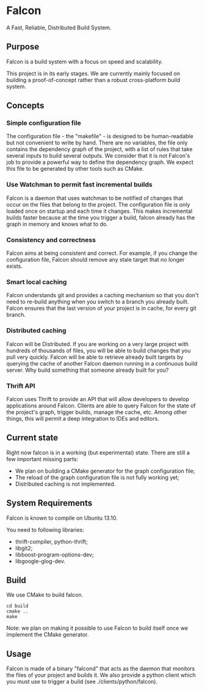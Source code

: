 Falcon
======

A Fast, Reliable, Distributed Build System.

## Purpose

Falcon is a build system with a focus on speed and scalability.

This project is in its early stages. We are currently mainly focused on building
a proof-of-concept rather than a robust cross-platform build system.

## Concepts

### Simple configuration file

The configuration file - the "makefile" - is designed to be human-readable but
not convenient to write by hand. There are no variables, the file only contains
the dependency graph of the project, with a list of rules that take several
inputs to build several outputs. We consider that it is not Falcon's job to
provide a powerful way to define the dependency graph. We expect this file to be
generated by other tools such as CMake.

### Use Watchman to permit fast incremental builds

Falcon is a daemon that uses watchman to be notified of changes that occur on
the files that belong to the project. The configuration file is only loaded once
on startup and each time it changes. This makes incremental builds faster
because at the time you trigger a build, falcon already has the graph in memory
and knows what to do.

### Consistency and correctness

Falcon aims at being consistent and correct. For example, if you change the
configuration file, Falcon should remove any stale target that no longer exists.

### Smart local caching

Falcon understands git and provides a caching mechanism so that you don't need
to re-build anything when you switch to a branch you already built. Falcon
ensures that the last version of your project is in cache, for every git branch.

### Distributed caching

Falcon will be Distributed. If you are working on a very large project with
hundreds of thousands of files, you will be able to build changes that you pull
very quickly. Falcon will be able to retrieve already built targets by querying
the cache of another Falcon daemon running in a continuous build server. Why
build something that someone already built for you?

### Thrift API

Falcon uses Thrift to provide an API that will allow developers to develop
applications around Falcon. Clients are able to query Falcon for the state of
the project's graph, trigger builds, manage the cache, etc. Among other things,
this will permit a deep integration to IDEs and editors.

## Current state

Right now falcon is in a working (but experimental) state. There are still a few
important missing parts:

- We plan on building a CMake generator for the graph configuration file;
- The reload of the graph configuration file is not fully working yet;
- Distributed caching is not implemented.

## System Requirements

Falcon is known to compile on Ubuntu 13.10.

You need to following libraries:

- thrift-compiler, python-thrift;
- libgit2;
- libboost-program-options-dev;
- libgoogle-glog-dev.

## Build

We use CMake to build falcon.

```mkdir build
cd build
cmake ..
make
```

Note: we plan on making it possible to use Falcon to build itself once we
implement the CMake generator.

## Usage

Falcon is made of a binary "falcond" that acts as the daemon that monitors the
files of your project and builds it. We also provide a python client which you
must use to trigger a build (see ./clients/python/falcon).

